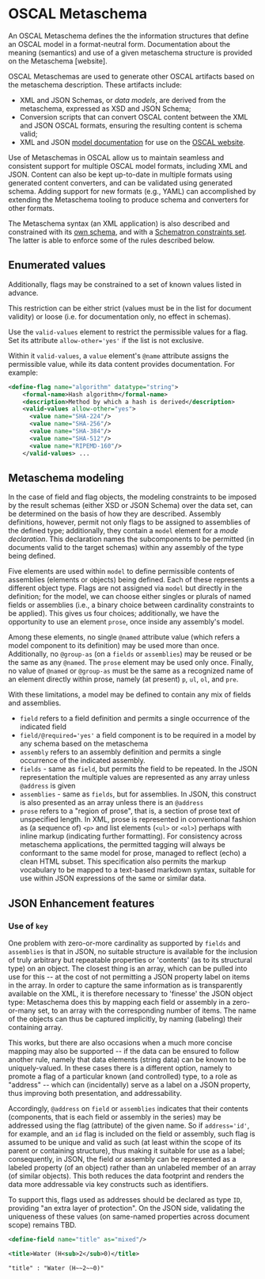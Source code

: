 # OSCAL Metaschema

An OSCAL Metaschema defines the the information structures that define an OSCAL model in a format-neutral form. Documentation about the meaning (semantics) and use of a given metaschema structure is provided on the Metaschema [website].

OSCAL Metaschemas are used to generate other OSCAL artifacts based on the metaschema description. These artifacts include:

- XML and JSON Schemas, or *data models*, are derived from the metaschema, expressed as XSD and JSON Schema;
- Conversion scripts that can convert OSCAL content between the XML and JSON OSCAL formats, ensuring the resulting content is schema valid;
- XML and JSON [model documentation](https://pages.nist.gov/OSCAL/docs/schemas/) for use on the [OSCAL website](https://pages.nist.gov/OSCAL).

Use of Metaschemas in OSCAL allow us to maintain seamless and consistent support for multiple OSCAL model formats, including XML and JSON. Content can also be kept up-to-date in multiple formats using generated content converters, and can be validated using generated schema. Adding support for new formats (e.g., YAML) can accomplished by extending the Metaschema tooling to produce schema and converters for other formats.

The Metaschema syntax (an XML application) is also described and constrained with its [own schema](https://github.com/usnistgov/metaschema/blob/master/toolchains/xslt-M4/validate/metaschema.xsd), and with a [Schematron constraints set](https://github.com/usnistgov/metaschema/blob/master/toolchains/xslt-M4/validate/metaschema-composition-check.sch). The latter is able to enforce some of the rules described below.

## Enumerated values

Additionally, flags may be constrained to a set of known values listed in advance.

This restriction can be either strict (values must be in the list for document validity) or loose (i.e. for documentation only, no effect in schemas).

Use the `valid-values` element to restrict the permissible values for a flag. Set its attribute `allow-other='yes'` if the list is not exclusive.

Within it `valid-values`, a `value` element's `@name` attribute assigns the permissible value, while its data content provides documentation. For example:

```xml
<define-flag name="algorithm" datatype="string">
    <formal-name>Hash algorithm</formal-name>
    <description>Method by which a hash is derived</description>
    <valid-values allow-other="yes">
      <value name="SHA-224"/>
      <value name="SHA-256"/>
      <value name="SHA-384"/>
      <value name="SHA-512"/>
      <value name="RIPEMD-160"/>
    </valid-values> ...
```

## Metaschema modeling

In the case of field and flag objects, the modeling constraints to be imposed by the result schemas (either XSD or JSON Schema) over the data set, can be determined on the basis of how they are described. Assembly definitions, however, permit not only flags to be assigned to assemblies of the defined type; additionally, they contain a `model` element for a *mode declaration*. This declaration names the subcomponents to be permitted (in documents valid to the target schemas) within any assembly of the type being defined.

Five elements are used within `model` to define permissible contents of assemblies (elements or objects) being defined. Each of these represents a different object type. Flags are not assigned via `model` but directly in the definition; for the model, we can choose either singles or plurals of named fields or assemblies (i.e., a binary choice between cardinality constraints to be applied). This gives us four choices; additionally, we have the opportunity to use an element `prose`, once inside any assembly's model.

Among these elements, no single `@named` attribute value (which refers a model component to its definition) may be used more than once. Additionally, no `@group-as` (on a `fields` or `assemblies`) may be reused or be the same as any `@named`. The `prose` element may be used only once. Finally, no value of `@named` or `@group-as` must be the same as a recognized name of an element directly within prose, namely (at present) `p`, `ul`, `ol`, and `pre`.

With these limitations, a model may be defined to contain any mix of fields and assemblies.

- `field` refers to a field definition and permits a single occurrence of the indicated field
- `field/@required='yes'` a field component is to be required in a model by any schema based on the metaschema
- `assembly` refers to an assembly definition and permits a single occurrence of the indicated assembly.
- `fields` - same as `field`, but permits the field to be repeated. In the JSON representation the multiple values are represented as any array unless `@address` is given
- `assemblies` - same as `fields`, but for assemblies. In JSON, this construct is also presented as an array unless there is an `@address`
- `prose` refers to a "region of prose", that is, a section of prose text of unspecified length. In XML, prose is represented in conventional fashion as (a sequence of) `<p>` and list elements (`<ul>` or `<ol>`) perhaps with inline markup (indicating further formatting). For consistency across metaschema applications, the permitted tagging will always be conformant to the same model for prose, managed to reflect (echo) a clean HTML subset. This specification also permits the markup vocabulary to be mapped to a text-based markdown syntax, suitable for use within JSON expressions of the same or similar data.

## JSON Enhancement features

### Use of `key`

One problem with zero-or-more cardinality as supported by `fields` and `assemblies` is that in JSON, no suitable structure is available for the inclusion of truly arbitrary but repeatable properties or 'contents' (as to its structural type) on an object. The closest thing is an array, which can be pulled into use for this -- at the cost of not permitting a JSON property label on items in the array. In order to capture the same information as is transparently available on the XML, it is therefore necessary to 'finesse' the JSON object type: Metaschema does this by mapping each field or assembly in a zero-or-many set, to an array with the corresponding number of items. The name of the objects can thus be captured implicitly, by naming (labeling) their containing array.

This works, but there are also occasions when a much more concise mapping may also be supported -- if the data can be ensured to follow another rule, namely that data elements (string data) can be known to be uniquely-valued. In these cases there is a different option, namely to promote a flag of a particular known (and controlled) type, to a role as "address" -- which can (incidentally) serve as a label on a JSON property, thus improving both presentation, and addressability.

Accordingly, `@address` on `field` or `assemblies` indicates that their contents (components, that is each field or assembly in the series) may be addressed using the flag (attribute) of the given name. So if `address='id'`, for example, and an `id` flag is included on the field or assembly, such flag is assumed to be unique and valid as such (at least within the scope of its parent or containing structure), thus making it suitable for use as a label; consequently, in JSON, the field or assembly can be represented as a labeled property (of an object) rather than an unlabeled member of an array (of similar objects). This both reduces the data footprint and renders the data more addressable via key constructs such as identifiers.

To support this, flags used as addresses should be declared as type `ID`, providing "an extra layer of protection". On the JSON side, validating the uniqueness of these values (on same-named properties across document scope) remains TBD.

```xml
<define-field name="title" as="mixed"/>
```

```xml
<title>Water (H<sub>2</sub>0)</title>
```

```xml
"title" : "Water (H~~2~~0)"
```
